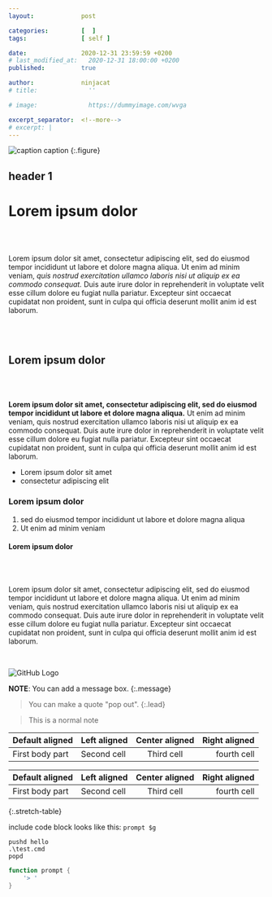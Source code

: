 ```yaml
---
layout:             post

categories:         [  ]
tags:               [ self ]

date:               2020-12-31 23:59:59 +0200
# last_modified_at:   2020-12-31 18:00:00 +0200
published:          true

author:             ninjacat
# title:              ''

# image:              https://dummyimage.com/wvga

excerpt_separator:  <!--more-->
# excerpt: |
---
```


[comment]: # ( https://guides.github.com/features/mastering-markdown/ )

![caption](https://dummyimage.com/wvga)
caption
{:.figure}

## header 1

<h1>Lorem ipsum dolor</h1><br /><br />
<p>Lorem ipsum dolor sit amet, consectetur adipiscing elit, sed do eiusmod tempor incididunt ut labore et dolore magna aliqua. Ut enim ad minim veniam, <em>quis nostrud exercitation ullamco laboris nisi ut aliquip ex ea commodo consequat.</em> Duis aute irure dolor in reprehenderit in voluptate velit esse cillum dolore eu fugiat nulla pariatur. Excepteur sint occaecat cupidatat non proident, sunt in culpa qui officia deserunt mollit anim id est laborum.</p><br /><br />
<h2>Lorem ipsum dolor</h2><br /><br />

<!--more-->

<p><strong>Lorem ipsum dolor sit amet, consectetur adipiscing elit, sed do eiusmod tempor incididunt ut labore et dolore magna aliqua.</strong> Ut enim ad minim veniam, quis nostrud exercitation ullamco laboris nisi ut aliquip ex ea commodo consequat. Duis aute irure dolor in reprehenderit in voluptate velit esse cillum dolore eu fugiat nulla pariatur. Excepteur sint occaecat cupidatat non proident, sunt in culpa qui officia deserunt mollit anim id est laborum.</p><ul><li>Lorem ipsum dolor sit amet</li><li>consectetur adipiscing elit</li></ul><h3>Lorem ipsum dolor</h3><ol><li>sed do eiusmod tempor incididunt ut labore et dolore magna aliqua</li><li>Ut enim ad minim veniam</li></ol><h4>Lorem ipsum dolor</h4><br /><br />
<p>Lorem ipsum dolor sit amet, consectetur adipiscing elit, sed do eiusmod tempor incididunt ut labore et dolore magna aliqua. Ut enim ad minim veniam, quis nostrud exercitation ullamco laboris nisi ut aliquip ex ea commodo consequat. Duis aute irure dolor in reprehenderit in voluptate velit esse cillum dolore eu fugiat nulla pariatur. Excepteur sint occaecat cupidatat non proident, sunt in culpa qui officia deserunt mollit anim id est laborum.</p><br />

![GitHub Logo](https://guides.github.com/images/logo.png)

<span class="icon-github"></span>

**NOTE**: You can add a message box.
{:.message}

> You can make a quote "pop out".
{:.lead}

> This is a normal note

| Default aligned |Left aligned| Center aligned  | Right aligned  |
|-----------------|:-----------|:---------------:|---------------:|
| First body part |Second cell | Third cell      | fourth cell    |

| Default aligned |Left aligned| Center aligned  | Right aligned  |
|-----------------|:-----------|:---------------:|---------------:|
| First body part |Second cell | Third cell      | fourth cell    |
{:.stretch-table}

include code block looks like this: `prompt $g`

    pushd hello
    .\test.cmd
    popd

~~~ powershell
function prompt {
    '> '
}
~~~
